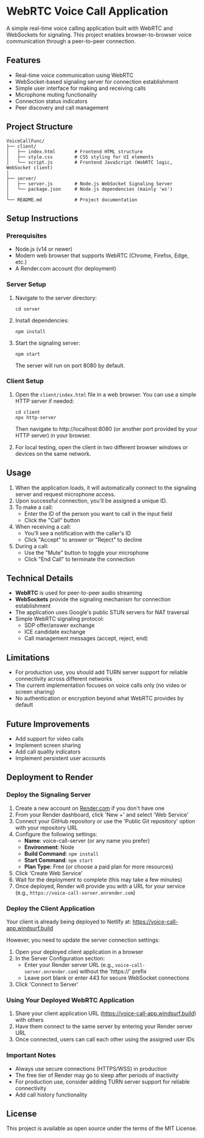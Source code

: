 # WebRTC Voice Call Application

A simple real-time voice calling application built with WebRTC and WebSockets for signaling. This project enables browser-to-browser voice communication through a peer-to-peer connection.

## Features

- Real-time voice communication using WebRTC
- WebSocket-based signaling server for connection establishment
- Simple user interface for making and receiving calls
- Microphone muting functionality
- Connection status indicators
- Peer discovery and call management

## Project Structure

```
VoiceCallFunc/
├── client/
│   ├── index.html       # Frontend HTML structure
│   ├── style.css        # CSS styling for UI elements
│   └── script.js        # Frontend JavaScript (WebRTC logic, WebSocket client)
│
├── server/
│   ├── server.js        # Node.js WebSocket Signaling Server
│   └── package.json     # Node.js dependencies (mainly 'ws')
│
└── README.md            # Project documentation
```

## Setup Instructions

### Prerequisites

- Node.js (v14 or newer)
- Modern web browser that supports WebRTC (Chrome, Firefox, Edge, etc.)
- A Render.com account (for deployment)

### Server Setup

1. Navigate to the server directory:
   ```
   cd server
   ```

2. Install dependencies:
   ```
   npm install
   ```

3. Start the signaling server:
   ```
   npm start
   ```
   The server will run on port 8080 by default.

### Client Setup

1. Open the `client/index.html` file in a web browser. You can use a simple HTTP server if needed:
   ```
   cd client
   npx http-server
   ```
   Then navigate to http://localhost:8080 (or another port provided by your HTTP server) in your browser.

2. For local testing, open the client in two different browser windows or devices on the same network.

## Usage

1. When the application loads, it will automatically connect to the signaling server and request microphone access.
2. Upon successful connection, you'll be assigned a unique ID.
3. To make a call:
   - Enter the ID of the person you want to call in the input field
   - Click the "Call" button
4. When receiving a call:
   - You'll see a notification with the caller's ID
   - Click "Accept" to answer or "Reject" to decline
5. During a call:
   - Use the "Mute" button to toggle your microphone
   - Click "End Call" to terminate the connection

## Technical Details

- **WebRTC** is used for peer-to-peer audio streaming
- **WebSockets** provide the signaling mechanism for connection establishment
- The application uses Google's public STUN servers for NAT traversal
- Simple WebRTC signaling protocol:  
  - SDP offer/answer exchange
  - ICE candidate exchange
  - Call management messages (accept, reject, end)

## Limitations

- For production use, you should add TURN server support for reliable connectivity across different networks
- The current implementation focuses on voice calls only (no video or screen sharing)
- No authentication or encryption beyond what WebRTC provides by default

## Future Improvements

- Add support for video calls
- Implement screen sharing
- Add call quality indicators
- Implement persistent user accounts

## Deployment to Render

### Deploy the Signaling Server

1. Create a new account on [Render.com](https://render.com/) if you don't have one
2. From your Render dashboard, click 'New +' and select 'Web Service'
3. Connect your GitHub repository or use the 'Public Git repository' option with your repository URL
4. Configure the following settings:
   - **Name**: voice-call-server (or any name you prefer)
   - **Environment**: Node
   - **Build Command**: `npm install`
   - **Start Command**: `npm start`
   - **Plan Type**: Free (or choose a paid plan for more resources)
5. Click 'Create Web Service'
6. Wait for the deployment to complete (this may take a few minutes)
7. Once deployed, Render will provide you with a URL for your service (e.g., `https://voice-call-server.onrender.com`)

### Deploy the Client Application

Your client is already being deployed to Netlify at: https://voice-call-app.windsurf.build

However, you need to update the server connection settings:

1. Open your deployed client application in a browser
2. In the Server Configuration section:
   - Enter your Render server URL (e.g., `voice-call-server.onrender.com`) without the 'https://' prefix
   - Leave port blank or enter 443 for secure WebSocket connections
3. Click 'Connect to Server'

### Using Your Deployed WebRTC Application

1. Share your client application URL (https://voice-call-app.windsurf.build) with others
2. Have them connect to the same server by entering your Render server URL
3. Once connected, users can call each other using the assigned user IDs

### Important Notes

- Always use secure connections (HTTPS/WSS) in production
- The free tier of Render may go to sleep after periods of inactivity
- For production use, consider adding TURN server support for reliable connectivity
- Add call history functionality

## License

This project is available as open source under the terms of the MIT License.
